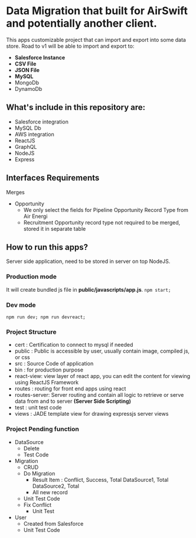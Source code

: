 # Data Migration that built for AirSwift and potentially another client.

This apps customizable project that can import and export into some data store. Road to v1 will be able to import and export to:
* **Salesforce Instance**
* **CSV File**
* **JSON File**
* **MySQL**
* MongoDb
* DynamoDb


## What's include in this repository are:
* Salesforce integration
* MySQL Db
* AWS integration
* ReactJS
* GraphQL
* NodeJS
* Express


## Interfaces Requirements
Merges
* Opportunity
  * We only select the fields for Pipeline Opportunity Record Type from Air Energi
  * Recruitment Opportunity record type not required to be merged, stored it in separate table

## How to run this apps?
Server side application, need to be stored in server on top NodeJS.

### Production mode
It will create bundled js file in **public/javascripts/app.js**.
``
  npm start;
``

### Dev mode
``
  npm run dev;
  npm run devreact;
``


### Project Structure
* cert : Certification to connect to mysql if needed
* public : Public is accessible by user, usually contain image, compiled js, or css
* src : Source Code of application
 * bin : for production purpose
 * react-view: view layer of react app, you can edit the content for viewing using ReactJS Framework
 * routes : routing for front end apps using react
 * routes-server: Server routing and contain all logic to retrieve or serve data from and to server **(Server Side Scripting)**
* test : unit test code
* views : JADE template view for drawing expressjs server views


### Project Pending function
* DataSource
  * Delete
  * Test Code
* Migration
  * CRUD
  * Do Migration
    * Result Item : Conflict, Success, Total DataSource1, Total DataSource2, Total
    * All new record 
  * Unit Test Code
  * Fix Conflict
    * Unit Test
* User
  * Created from Salesforce
  * Unit Test Code
